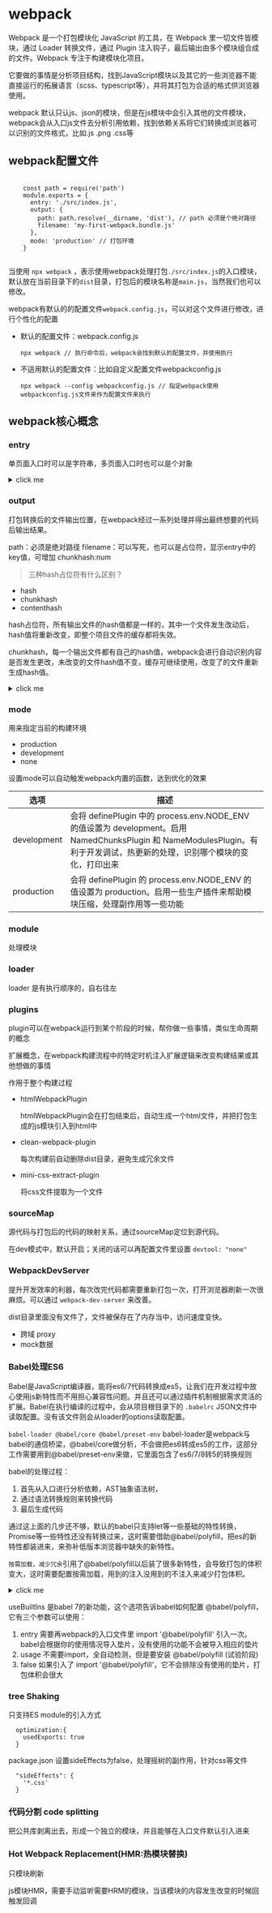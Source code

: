 # webpack

Webpack 是一个打包模块化 JavaScript 的工具，在 Webpack 里一切文件皆模块，通过 Loader 转换文件，通过 Plugin 注入钩子，最后输出由多个模块组合成的文件。Webpack 专注于构建模块化项目。

它要做的事情是分析项目结构，找到JavaScript模块以及其它的一些浏览器不能直接运行的拓展语言（scss、typescript等），并将其打包为合适的格式供浏览器使用。

webpack 默认只认js、json的模块，但是在js模块中会引入其他的文件模块，webpack会从入口js文件去分析引用依赖，找到依赖关系将它们转换成浏览器可以识别的文件格式，比如.js .png .css等

## webpack配置文件

<pre>
  <code>
    const path = require('path')
    module.exports = {
      entry: './src/index.js',
      output: {
        path: path.resolve(__dirname, 'dist'), // path 必须是个绝对路径
        filename: 'my-first-webpack.bundle.js'
      },
      mode: 'production' // 打包环境
    }
  </code>
</pre>

当使用 `npx webpack` ，表示使用webpack处理打包`./src/index.js`的入口模块，默认放在当前目录下的`dist`目录，打包后的模块名称是`main.js`，当然我们也可以修改。

webpack有默认的的配置文件`webpack.config.js`，可以对这个文件进行修改，进行个性化的配置

- 默认的配置文件：webpack.config.js
  
  `npx webpack // 执行命令后，webpack会找到默认的配置文件，并使用执行`
- 不适用默认的配置文件：比如自定义配置文件webpackconfig.js

  `npx webpack --config webpackconfig.js // 指定webpack使用webpackconfig.js文件来作为配置文件来执行`

## webpack核心概念

### entry

单页面入口时可以是字符串，多页面入口时也可以是个对象
<details>
  <summary>click me</summary>
  <pre>
    <code>
      // 单入口 spa 字符串
      entry: 'src/index.js'
      // 相当于
      entry: {
        main: 'src/index.js'
      }
      // 多入口 entry是个对象
      entry: {
        index: './src/index.js',
        login: './src/login.js'
      }
    </code>
  </pre>
</details>

### output
打包转换后的文件输出位置，在webpack经过一系列处理并得出最终想要的代码后输出结果。

path：必须是绝对路径
filename：可以写死，也可以是占位符，显示entry中的key值，可增加 chunkhash:num

> 三种hash占位符有什么区别？
- hash
- chunkhash
- contenthash 

hash占位符，所有输出文件的hash值都是一样的，其中一个文件发生改动后，hash值将重新改变，即整个项目文件的缓存都将失效。

chunkhash，每一个输出文件都有自己的hash值，webpack会进行自动识别内容是否发生更改，未改变的文件hash值不变，缓存可继续使用，改变了的文件重新生成hash值。


<details>
  <summary>click me</summary>
  <pre>
    <code>
      const path = require('path')
      module.exports = {
        entry: {
          index: './src/index.js',
          login: './src/login.js'
        },
        output: {
          path: path.resolve(__dirname, 'dist'),
          filename: '[name]_[hash].js' // '[name]_[chunkhash:8].js'
        },
        mode: 'development'
      }
    </code>
  </pre>
</details>

### mode
用来指定当前的构建环境

- production
- development
- none

设置mode可以自动触发webpack内置的函数，达到优化的效果

| 选项 | 描述 |
| --- | --- |
| development | 会将 definePlugin 中的 process.env.NODE_ENV 的值设置为 development。启用 NamedChunksPlugin 和 NameModulesPlugin。有利于开发调试，热更新的处理，识别哪个模块的变化，打印出来 |
| production | 会将 definePlugin 的 process.env.NODE_ENV 的值设置为 production。启用一些生产插件来帮助模块压缩，处理副作用等一些功能|

### module

处理模块

### loader

loader 是有执行顺序的，自右往左

### plugins

plugin可以在webpack运行到某个阶段的时候，帮你做一些事情，类似生命周期的概念

扩展概念，在webpack构建流程中的特定时机注入扩展逻辑来改变构建结果或其他想做的事情

作用于整个构建过程

- htmlWebpackPlugin

  htmlWebpackPlugin会在打包结束后，自动生成一个html文件，并把打包生成的js模块引入到html中

- clean-webpack-plugin
  
  每次构建前自动删除dist目录，避免生成冗余文件

- mini-css-extract-plugin

  将css文件提取为一个文件  

### sourceMap

源代码与打包后的代码的映射关系，通过sourceMap定位到源代码。

在dev模式中，默认开启；关闭的话可以再配置文件里设置 `devtool: "none"`

### WebpackDevServer

提升开发效率的利器，每次改完代码都需要重新打包一次，打开浏览器刷新一次很麻烦。可以通过 `webpack-dev-server` 来改善。

dist目录里面没有文件了，文件被保存在了内存当中，访问速度变快。

- 跨域 proxy
- mock数据

### Babel处理ES6

Babel是JavaScript编译器，能将es6/7代码转换成es5，让我们在开发过程中放心使用js新特性而不用担心兼容性问题。并且还可以通过插件机制根据需求灵活的扩展。Babel在执行编译的过程中，会从项目根目录下的 `.babelrc` JSON文件中读取配置。没有该文件则会从loader的options读取配置。 

`babel-loader @babel/core @babel/preset-env` babel-loader是webpack与babel的通信桥梁，@babel/core做分析，不会做把es6转成es5的工作，这部分工作需要用到@babel/preset-env来做，它里面包含了es6/7/8转5的转换规则

babel的处理过程：
1. 首先从入口进行分析依赖，AST抽象语法树，
2. 通过语法转换规则来转换代码
3. 最后生成代码

通过这上面的几步还不够，默认的babel只支持let等一些基础的特性转换，Promise等一些特性还没有转换过来，这时需要借助@babel/polyfill，把es的新特性都装进来，来弥补低版本浏览器中缺失的新特性。

`按需加载，减少冗余`引用了@babel/polyfill以后装了很多新特性，会导致打包的体积变大，这时需要配置按需加载，用到的注入没用到的不注入来减少打包体积。   

<details>
  <summary>click me</summary>
  <pre>
    <code>
      options: {
        presets: [
          [
            '@babel/preset-env',
            {
              targets: {
                edge: '17',
                firefox: '60',
                chrome: '67',
                safari: '11.1'
              },
              corejs: 2, // 新版本需要指定核心库版本
              useBuiltIns: 'usage' // 按需注入 
            }
          ]
        ]
      }
    </code>
  </pre>
</details>

useBuiltIns 是babel 7的新功能，这个选项告诉babel如何配置 @babel/polyfill，它有三个参数可以使用：

1. entry 需要再webpack的入口文件里 import '@babel/polyfill' 引入一次。babel会根据你的使用情况导入垫片，没有使用的功能不会被导入相应的垫片
2. usage 不需要import，全自动检测，但是要安装 @babel/polyfill (试验阶段)
3. false 如果引入了 import '@babel/polyfill'，它不会排除没有使用的垫片，打包体积会很大

### tree Shaking
只支持ES module的引入方式

      optimization:{
        usedExports: true
      }

package.json 设置sideEffects为false，处理摇树的副作用，针对css等文件

      "sideEffects": {
        '*.css'
      } 

### 代码分割 code splitting
把公共库剥离出去，形成一个独立的模块，并且能够在入口文件默认引入进来
### Hot Webpack Replacement(HMR:热模块替换)

只模块刷新

js模块HMR，需要手动监听需要HRM的模块，当该模块的内容发生改变的时候回触发回调

